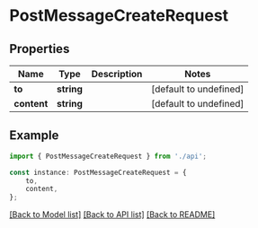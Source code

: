 # PostMessageCreateRequest


## Properties

Name | Type | Description | Notes
------------ | ------------- | ------------- | -------------
**to** | **string** |  | [default to undefined]
**content** | **string** |  | [default to undefined]

## Example

```typescript
import { PostMessageCreateRequest } from './api';

const instance: PostMessageCreateRequest = {
    to,
    content,
};
```

[[Back to Model list]](../README.md#documentation-for-models) [[Back to API list]](../README.md#documentation-for-api-endpoints) [[Back to README]](../README.md)
